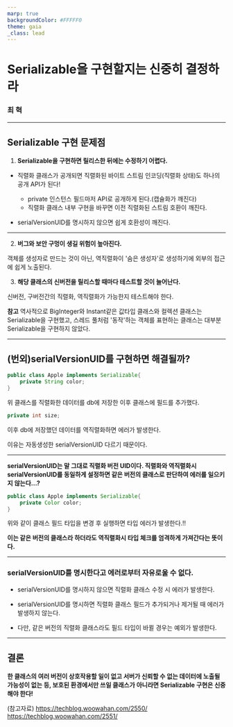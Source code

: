 ```yaml
---
marp: true
backgroundColor: #FFFFF0
theme: gaia
_class: lead
---
```


# Serializable을 구현할지는 신중히 결정하라

### 최 혁

---

## Serializable 구현 문제점

1. __Serializable을 구현하면 릴리스한 뒤에는 수정하기 어렵다.__

- 직렬화 클래스가 공개되면 직렬화된 바이트 스트림 인코딩(직렬화 상태)도 하나의 공개 API가 된다!
    - private 인스턴스 필드마저 API로 공개하게 된다.(캡슐화가 깨진다)
    - 직렬화 클래스 내부 구현을 바꾸면 이전 직렬화된 스트림 호환이 깨진다.

- serialVersionUID를 명시하지 않으면 쉽게 호환성이 깨진다.

---

2. __버그와 보안 구멍이 생길 위험이 높아진다.__

객체를 생성자로 만드는 것이 아닌, 역직렬화이 '숨은 생성자'로 생성하기에 외부의 접근에 쉽게 노출된다.

3. __해당 클래스의 신버전을 릴리스할 때마다 테스트할 것이 늘어난다.__

신버전, 구버전간의 직렬화, 역직렬화가 가능한지 테스트해야 한다. 

__참고__
역사적으로 BigInteger와 Instant같은 값타입 클래스와 컬렉션 클래스는 Serializable을 구현했고, 스레드 풀처럼 '동작'하는 객체를 표현하는 클래스는 대부분 Serializable을 구현하지 않았다.

---

## (번외)serialVersionUID를 구현하면 해결될까?

```java
public class Apple implements Serializable{
    private String color;
}
```

위 클래스를 직렬화한 데이터를 db에 저장한 이후 클래스에 필드를 추가했다.
```java
private int size;
```
이후 db에 저장했던 데이터를 역직렬화하면 에러가 발생한다.

이유는 자동생성한 serialVersionUID 다르기 때문이다.

---

__serialVersionUID는 말 그대로 직렬화 버전 UID이다. 직렬화와 역직렬화시 serialVersionUID를 동일하게 설정하면 같은 버전의 클래스로 판단하여 에러를 일으키지 않는다...?__

```java
public class Apple implements Serializable{
    private Color color;
}
```

위와 같이 클래스 필드 타입을 변경 후 실행하면 타입 에러가 발생한다.!!

__이는 같은 버전의 클래스라 하더라도 역직렬화시 타입 체크를 엄격하게 가져간다는 뜻이다.__

---

### serialVersionUID를 명시한다고 에러로부터 자유로울 수 없다.

- serialVersionUID를 명시하지 않으면 직렬화 클래스 수정 시 에러가 발생한다.

- serialVersionUID를 명시하면 직렬화 클래스 필드가 추가되거나 제거될 때 에러가 발생하지 않는다.

- 다만, 같은 버전의 직렬화 클래스라도 필드 타입이 바뀔 경우는 예외가 발생한다.

---

## 결론

__한 클래스의 여러 버전이 상호작용할 일이 없고 서버가 신뢰할 수 없는 데이터에 노출될 가능성이 없는 등, 보호된 환경에서만 쓰일 클래스가 아니라면 Serializable 구현은 신중해야 한다!__

(참고자료)
https://techblog.woowahan.com/2550/
https://techblog.woowahan.com/2551/